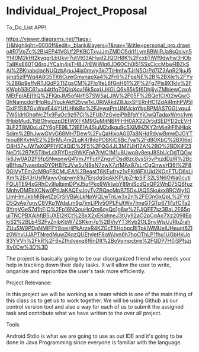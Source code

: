 # Individual_Project_Proposal

To_Do_List APP!

https://viewer.diagrams.net/?tags={}&highlight=0000ff&edit=_blank&layers=1&nav=1&title=personal_pro.drawio#R7VpZc%2BI4EP41VGUf2PKBCTxyJJmZMDO5drI1LymBBWiRJa8sQsivn5Yt40M2kHt2kyqgrLbUkvr7utVt03AHwd2JQOH8K%2FcxbTiWf9dwhw3HObTa8KsE60TQ6rqJYCaIn4jsTHBJ7rEWWlq6JD6OCh0l51SSsCiccMbwRBZkSAi%2BKnabclqcNUQzbAguJ4ia0mviy3ki7TiHmfwTJrN5OrPd7iZ3ApR21juJ5sjnq5zIPWq4A8G5TK6CuwGmynapXa4%2Fr6%2FpaNE%2B%2BXIe%2FYv%2B6p9effvRTJQdP2TIZgsCM%2Flo1feL6fGnH61%2F%2Fg7Pjs9X1klv%2FKWph1i3iC61va44tIfqZ0QiqXcu16k5oxUJKGLQ6k85k5f6DhijjyiZMbiewCqxAMEtFpIAEj19Q%2FIQpJM5of4IrflS7SWSaLJIW%2F05F%2BQe1CIKt2wQwG0hNamcdqHHpRoJYgukAkfQ5yw1kL0RjVAkdZ8JpxSFERnHC1ZdAiRmhPW5lDxIFfEl87GvWxvE44YUfLHhkBq%2FJywaPmUNfJcjpYbpBPMAS7GGLvqu47WSIdrlOhqlVcZfx9FuOc9z97Cj%2FUb7zGyjejPbBfgYYjOwQTadaxWms1vmfHbbMudL15BOhyjgzpDEfWXFKM9GuMjtNBPFHH0AX22Dr5dSEDYD2cEVH3LF2T8M0oLdZY6gFE9lLT2jEE1A4SjuM2xlkgu9cSXiMHZKY2rMie9jFlNHIokSdim%2BhJwwGVvG68MH7Dew%2FvQaHixoAG07a8NHdRdywBmwDJGYThiou8KKvhVE2%2BrMu4m2LgK4i1hloPO8KiC8Bc7va%2Fd8OKbC%2BXl6etO8H57xJW7aXQPPIYlCitQiD%2F5%2FQG4JL3MZUH1ZA%2BO%2BDKiF23NeD%2B7K5TlbvLcXRYDezRWKFoA7rMC1M1u8Uwo8v8enJ8SbUcDdTQGwlk8Jw0AD2F9fpSNwpnwQ4VmJYFutPZngvFDsd8zc8ysSi5vPxzdDzlR%2BcgBfhgJ1yaeqboDY0HB7cJVw5uN8eN7zwX7zfMAx87sLrCgQnwsH36l%2F80GIVyTEm2cM9qFBCMUEA%2BeastT6KEufryz1vFKd6FXUid2KOnFTUD6sLjXm%2B43rUsfMawyOqpwm81u7ErsdgSqAkKPUpZHpSlF32LSN6OWa0cutiFQUjTE94xGRhCv9IulbimDPVJ5ufPkp9WklwbY89njScdQxQP2WnD75Q6fuzMnhvDMEbXCNw0PtUaKAQEvJoyTyZBQacMpB75DxJAQSSkuixx8RCWy1GLlmHlmJkbMlBjwtZzCrSlVBjAjLkNpWQLwTnLw3x2n%2FEGnGxQpL%2FYdD5QvAe7gnvC8VKp1WdaLm9g7imLlPlv5OPLFjJtWv7ImeGTGTp671j1zfCTa29YrgVGeS7d1hEjO%2Fp16NQouHcQm6oyQo1g8w%2FJjQFE7sz3BaL2E65qujTNCPBXAjhfjB5UXEl2KCt%2BxX2xEKqhneJ3tUy92aO2pCqAo7Xz209IIEpkiS2%2BLb4S2FyZnibKbW7ZSKkm7p%2BViyYT3Kyb2OLSnyWjsUJRbZrahZUuSW9PDpNMIFFY8oeirjiPkArzeR4KZGcT5HobpcBjTpkIWMUelUHeuqt6ZIz0WhvUJAPTNredMuwZKqzQUEtyIetF8qWJvn6h7hoOThLP1fhu1UGbHkUo83YVVh%2FkR%2F6xZfhdvexq8f6nDlt%2BoVqmpcbre%2FQDP7H0jSPfszjXv0Cw%3D%3D



The project is basically going to be our disorganized friend who needs your help in tracking down their daily tasks. It will allow the user to write, origanize and reprioritize the user's task more efficiently. 

Project Relevance:

In this project we will be working as a team which is one of the main thing of this class os to get us to work together. We will be using Github as our control  version tool and also a way for each of us to submit the assigned task and contribute what we have written to the over all project.


Tools

Android Stdio is what we are going to use as out IDE and it's going to be done in Java Programming since everyone is familiar with the language.
